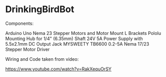 # DrinkingBirdBot

Components:

Arduino Uno
Nema 23 Stepper Motors and Motor Mount L Brackets
Pololu Mounting Hub for 1/4" (6.35mm) Shaft
24V 5A Power Supply with 5.5x2.1mm DC Output Jack
MYSWEETY TB6600 0.2-5A Nema 17/23 Stepper Motor Driver

Wiring and Code taken from video:

https://www.youtube.com/watch?v=RakXequOrSY
